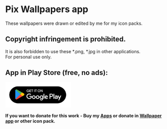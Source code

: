 # Pix Wallpapers app
These wallpapers were drawn or edited by me for my icon packs.

## Copyright infringement is prohibited.  
It is also forbidden to use these *.png, *.jpg in other applications.  
For personal use only.

## App in Play Store (free, no ads):

<a href="https://play.google.com/store/apps/details?id=com.pashapuma.pix.wallpapers">
  <img height="80" alt="Get it on Google Play" src="https://raw.githubusercontent.com/pashapuma/Material-You-for-Frames-Dashboard/main/image/playstore.png">
</a>

**If you want to donate for this work - Buy my
[Apps](https://play.google.com/store/apps/dev?id=6218933727384977479)
or donate in 
[Wallpaper app](https://play.google.com/store/apps/details?id=com.pashapuma.pix.wallpapers)
or other icon pack.**
